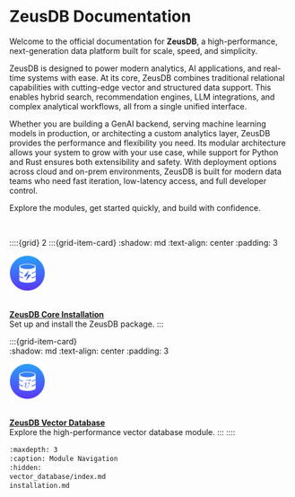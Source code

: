 # ZeusDB Documentation

Welcome to the official documentation for **ZeusDB**, a high-performance, next-generation data platform built for scale, speed, and simplicity.

ZeusDB is designed to power modern analytics, AI applications, and real-time systems with ease. At its core, ZeusDB combines traditional relational capabilities with cutting-edge vector and structured data support. This enables hybrid search, recommendation engines, LLM integrations, and complex analytical workflows, all from a single unified interface.

Whether you are building a GenAI backend, serving machine learning models in production, or architecting a custom analytics layer, ZeusDB provides the performance and flexibility you need. Its modular architecture allows your system to grow with your use case, while support for Python and Rust ensures both extensibility and safety. With deployment options across cloud and on-prem environments, ZeusDB is built for modern data teams who need fast iteration, low-latency access, and full developer control.

Explore the modules, get started quickly, and build with confidence.

<br />

::::{grid} 2
:::{grid-item-card}
:shadow: md
:text-align: center
:padding: 3

<img src="_static/zeusdb-core-logo.svg" alt="Installation" width="64" height="64" style="margin-bottom: 1rem;">

**[ZeusDB Core Installation](installation.md)**  
Set up and install the ZeusDB package.
:::

:::{grid-item-card}  
:shadow: md
:text-align: center
:padding: 3

<img src="_static/zeusdb-vector-database-logo.svg" alt="Installation" width="64" height="64" style="margin-bottom: 1rem;">

**[ZeusDB Vector Database](vector_database/index.md)**  
Explore the high-performance vector database module.
:::
::::

```{toctree}
:maxdepth: 3
:caption: Module Navigation
:hidden:
vector_database/index.md
installation.md